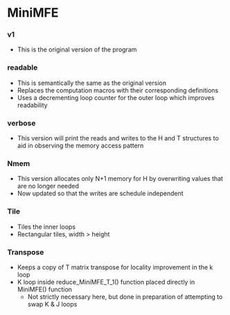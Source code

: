 # MiniMFE

### v1
* This is the original version of the program

### readable
* This is semantically the same as the original version
* Replaces the computation macros with their corresponding definitions
* Uses a decrementing loop counter for the outer loop which improves readability

### verbose
* This version will print the reads and writes to the H and T structures to aid in observing the memory access pattern

### Nmem
* This version allocates only N+1 memory for H by overwriting values that are no longer needed
* Now updated so that the writes are schedule independent

### Tile
* Tiles the inner loops
* Rectangular tiles, width > height

### Transpose
* Keeps a copy of T matrix transpose for locality improvement in the k loop
* K loop inside reduce_MiniMFE_T_1() function placed directly in MiniMFE() function
  * Not strictly necessary here, but done in preparation of attempting to swap K & J loops
